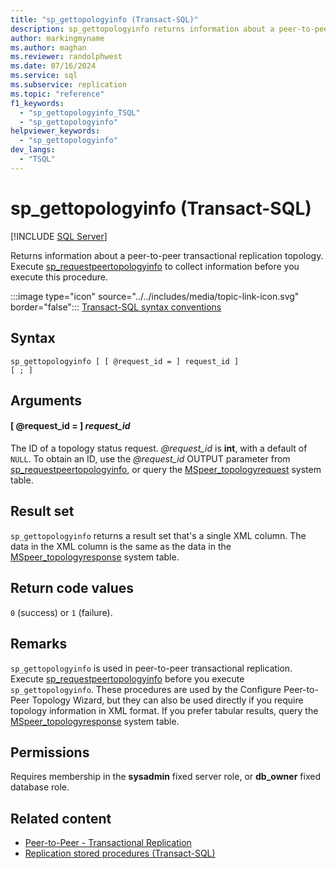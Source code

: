 ```yaml
---
title: "sp_gettopologyinfo (Transact-SQL)"
description: sp_gettopologyinfo returns information about a peer-to-peer transactional replication topology.
author: markingmyname
ms.author: maghan
ms.reviewer: randolphwest
ms.date: 07/16/2024
ms.service: sql
ms.subservice: replication
ms.topic: "reference"
f1_keywords:
  - "sp_gettopologyinfo_TSQL"
  - "sp_gettopologyinfo"
helpviewer_keywords:
  - "sp_gettopologyinfo"
dev_langs:
  - "TSQL"
---
```

# sp_gettopologyinfo (Transact-SQL)

[!INCLUDE [SQL Server](../../includes/applies-to-version/sqlserver.md)]

Returns information about a peer-to-peer transactional replication topology. Execute [sp_requestpeertopologyinfo](sp-requestpeertopologyinfo-transact-sql.md) to collect information before you execute this procedure.

:::image type="icon" source="../../includes/media/topic-link-icon.svg" border="false"::: [Transact-SQL syntax conventions](../../t-sql/language-elements/transact-sql-syntax-conventions-transact-sql.md)

## Syntax

```syntaxsql
sp_gettopologyinfo [ [ @request_id = ] request_id ]
[ ; ]
```

## Arguments

#### [ @request_id = ] *request_id*

The ID of a topology status request. *@request_id* is **int**, with a default of `NULL`. To obtain an ID, use the *@request_id* OUTPUT parameter from [sp_requestpeertopologyinfo](sp-requestpeertopologyinfo-transact-sql.md), or query the [MSpeer_topologyrequest](../system-tables/mspeer-topologyrequest-transact-sql.md) system table.

## Result set

`sp_gettopologyinfo` returns a result set that's a single XML column. The data in the XML column is the same as the data in the [MSpeer_topologyresponse](../system-tables/mspeer-topologyresponse-transact-sql.md) system table.

## Return code values

`0` (success) or `1` (failure).

## Remarks

`sp_gettopologyinfo` is used in peer-to-peer transactional replication. Execute [sp_requestpeertopologyinfo](sp-requestpeertopologyinfo-transact-sql.md) before you execute `sp_gettopologyinfo`. These procedures are used by the Configure Peer-to-Peer Topology Wizard, but they can also be used directly if you require topology information in XML format. If you prefer tabular results, query the [MSpeer_topologyresponse](../system-tables/mspeer-topologyresponse-transact-sql.md) system table.

## Permissions

Requires membership in the **sysadmin** fixed server role, or **db_owner** fixed database role.

## Related content

- [Peer-to-Peer - Transactional Replication](../replication/transactional/peer-to-peer-transactional-replication.md)
- [Replication stored procedures (Transact-SQL)](replication-stored-procedures-transact-sql.md)
